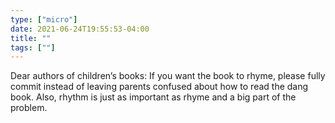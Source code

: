 ```yaml
---
type: ["micro"]
date: 2021-06-24T19:55:53-04:00
title: ""
tags: [""]
---
```

Dear authors of children’s books: If you want the book to rhyme, please fully commit instead of leaving parents confused about how to read the dang book. Also, rhythm is just as important as rhyme and a big part of the problem.
